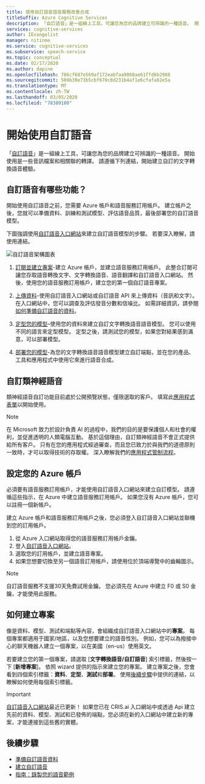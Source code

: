 ```yaml
---
title: 使用自訂語音語音服務改善合成
titleSuffix: Azure Cognitive Services
description: 「自訂語音」是一組線上工具，可讓您為您的品牌建立可辨識的一種語音。 開始使用是一些音訊檔案和相關聯的轉譯。 請遵循下列連結，開始建立自訂的語音轉換文字體驗。
services: cognitive-services
author: IEvangelist
manager: nitinme
ms.service: cognitive-services
ms.subservice: speech-service
ms.topic: conceptual
ms.date: 02/17/2020
ms.author: dapine
ms.openlocfilehash: 786cf687e569af172eabfaa9068ae61ffd6b2988
ms.sourcegitcommit: 509b39e73b5cbf670c8d231b4af1e6cfafa82e5a
ms.translationtype: MT
ms.contentlocale: zh-TW
ms.lasthandoff: 03/05/2020
ms.locfileid: "78389100"
---
```

# <a name="get-started-with-custom-voice"></a>開始使用自訂語音

「[自訂語音](https://aka.ms/customvoice)」是一組線上工具，可讓您為您的品牌建立可辨識的一種語音。 開始使用是一些音訊檔案和相關聯的轉譯。 請遵循下列連結，開始建立自訂的文字轉換語音體驗。

## <a name="whats-in-custom-voice"></a>自訂語音有哪些功能？

開始使用自訂語音之前，您需要 Azure 帳戶和語音服務訂用帳戶。 建立帳戶之後，您就可以準備資料、訓練和測試模型、評估語音品質，最後部署您的自訂語音模型。

下圖強調使用[自訂語音入口網站](https://aka.ms/customvoice)來建立自訂語音模型的步驟。 若要深入瞭解，請使用連結。

![自訂語音架構圖表](media/custom-voice/custom-voice-diagram.png)

1. [訂閱並建立專案](#set-up-your-azure-account)-建立 Azure 帳戶，並建立語音服務訂用帳戶。 此整合訂閱可讓您存取語音轉換文字、文字轉換語音、語音翻譯和自訂語音入口網站。 然後，使用您的語音服務訂用帳戶，建立您的第一個自訂語音專案。

2. [上傳資料](how-to-custom-voice-create-voice.md#upload-your-datasets)-使用自訂語音入口網站或自訂語音 API 來上傳資料（音訊和文字）。 在入口網站中，您可以調查及評估發音分數和信噪比。 如需詳細資訊，請參閱[如何準備自訂語音的資料](how-to-custom-voice-prepare-data.md)。

3. [定型您的模型](how-to-custom-voice-create-voice.md#build-your-custom-voice-model)–使用您的資料來建立自訂文字轉換語音語音模型。 您可以使用不同的語言來定型模型。 定型之後，請測試您的模型，如果您對結果感到滿意，可以部署模型。

4. [部署您的模型](how-to-custom-voice-create-voice.md#create-and-use-a-custom-voice-endpoint)-為您的文字轉換語音語音模型建立自訂端點，並在您的產品、工具和應用程式中使用它來進行語音合成。

## <a name="custom-neural-voices"></a>自訂類神經語音

類神經語音自訂功能目前處於公開預覽狀態，僅限選取的客戶。 填寫此[應用程式表單](https://go.microsoft.com/fwlink/?linkid=2108737)以開始使用。

> [!NOTE]
> 在 Microsoft 致力於設計負責 AI 的過程中，我們的目的是要保護個人和社會的權利，並促進透明的人類電腦互動。 基於這個理由，自訂類神經語音不會正式提供給所有客戶。 只有在您的應用程式經過審查，而且您已致力於與我們的道德原則一致時，才可以取得技術的存取權。 深入瞭解我們的[應用程式管制流程](https://aka.ms/custom-neural-gating-overview)。

## <a name="set-up-your-azure-account"></a>設定您的 Azure 帳戶

必須要有語音服務訂用帳戶，才能使用自訂語音入口網站來建立自訂模型。 請遵循這些指示，在 Azure 中建立語音服務訂用帳戶。 如果您沒有 Azure 帳戶，您可以註冊一個新帳戶。  

建立 Azure 帳戶和語音服務訂用帳戶之後，您必須登入自訂語音入口網站並聯機到您的訂用帳戶。

1. 從 Azure 入口網站取得您的語音服務訂用帳戶金鑰。
2. 登入[自訂語音入口網站](https://aka.ms/custom-voice)。
3. 選取您的訂用帳戶，並建立語音專案。
4. 如果您想要切換至另一個語音訂用帳戶，請使用位於頂端導覽中的齒輪圖示。

> [!NOTE]
> 自訂語音服務不支援30天免費試用金鑰。 您必須先在 Azure 中建立 F0 或 S0 金鑰，才能使用此服務。

## <a name="how-to-create-a-project"></a>如何建立專案

像是資料、模型、測試和端點等內容，會組織成自訂語音入口網站中的**專案**。 每個專案都適用于國家/地區，以及您想要建立的語音性別。 例如，您可以為撥接中心的聊天機器人建立一個專案，以在美國（en-us）使用英文。

若要建立您的第一個專案，請選取 [**文字轉換語音/自訂語音**] 索引標籤，然後按一下 [**新增專案**]。 依照 wizard 提供的指示來建立您的專案。 建立專案之後，您會看到四個索引標籤：**資料**、**定型**、**測試**和**部署**。 使用[後續步驟](#next-steps)中提供的連結，以瞭解如何使用每個索引標籤。

> [!IMPORTANT]
> [自訂語音入口網站](https://aka.ms/custom-voice)最近已更新！ 如果您已在 CRIS.ai 入口網站中或透過 Api 建立先前的資料、模型、測試和已發佈的端點，您必須在新的入口網站中建立新的專案，才能連接到這些舊的實體。

## <a name="next-steps"></a>後續步驟

- [準備自訂語音資料](how-to-custom-voice-prepare-data.md)
- [建立自訂語音](how-to-custom-voice-create-voice.md)
- [指南：錄製您的語音範例](record-custom-voice-samples.md)
